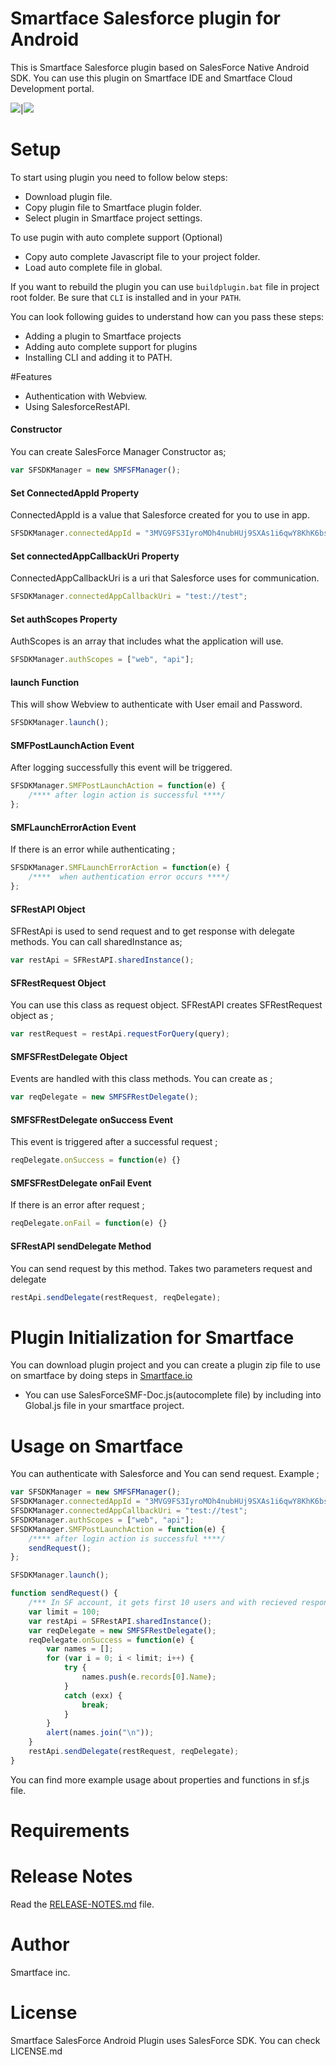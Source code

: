 
Smartface Salesforce plugin for Android
===================

This is Smartface Salesforce plugin based on SalesForce Native Android SDK. You can use this plugin on Smartface IDE and Smartface Cloud Development portal.

<img src="http://i.imgur.com/LazEaOx.png">|<img src="http://i.imgur.com/cbRNAhx.png">

 

Setup
=====

To start using plugin you need to follow below steps:

 - Download plugin file.
 - Copy plugin file to Smartface plugin folder.
 - Select plugin in Smartface project settings.

To use pugin with auto complete support (Optional)

 - Copy  auto complete Javascript file to your project folder.
 - Load auto complete file in global.

If you want to rebuild the plugin you can use `buildplugin.bat` file in project root folder. Be sure that `CLI` is installed and in your `PATH`.

You can look following guides to understand how can you pass these steps:

 - Adding a plugin to Smartface projects
 - Adding auto complete support for plugins
 - Installing CLI and adding it to PATH.

#Features

* Authentication with Webview.
* Using SalesforceRestAPI.

#### Constructor

You can create SalesForce Manager Constructor as;

````Javascript
var SFSDKManager = new SMFSFManager();
````

#### Set ConnectedAppId Property

ConnectedAppId is a value that Salesforce created for you to use in app.

````Javascript
SFSDKManager.connectedAppId = "3MVG9FS3IyroMOh4nubHUj9SXAs1i6qwY8KhK6bsE6WmX3g9vrNsjA1CGgUsdasdasdfdsfsdfsdfqqww";
````

#### Set connectedAppCallbackUri Property

ConnectedAppCallbackUri is a uri that Salesforce uses for communication.

````Javascript
SFSDKManager.connectedAppCallbackUri = "test://test"; 
````

#### Set authScopes Property

AuthScopes is an array that includes what the application will use.

````Javascript
SFSDKManager.authScopes = ["web", "api"];
````

#### launch Function

This will show Webview to authenticate with User email and Password.

````Javascript
SFSDKManager.launch();
````

#### SMFPostLaunchAction Event

After logging successfully this event will be triggered.

````Javascript
SFSDKManager.SMFPostLaunchAction = function(e) {
    /**** after login action is successful ****/
};
````

#### SMFLaunchErrorAction Event
If there is an error while authenticating ;

````Javascript
SFSDKManager.SMFLaunchErrorAction = function(e) {
    /****  when authentication error occurs ****/
};
````

#### SFRestAPI Object
SFRestApi is used to send request and to get response with delegate methods. You can call sharedInstance as;

````Javascript
var restApi = SFRestAPI.sharedInstance();
````

#### SFRestRequest Object
You can use this class as request object. SFRestAPI creates SFRestRequest object as ;

````Javascript
var restRequest = restApi.requestForQuery(query);
````

#### SMFSFRestDelegate Object

Events are handled with this class methods. You can create as ;

````Javascript
var reqDelegate = new SMFSFRestDelegate();
````

#### SMFSFRestDelegate onSuccess Event

This event is triggered after a successful request ;

````Javascript
reqDelegate.onSuccess = function(e) {}
````

#### SMFSFRestDelegate onFail Event

If there is an error after request ;

````Javascript
reqDelegate.onFail = function(e) {}
````

#### SFRestAPI sendDelegate Method

You can send request by this method. Takes two parameters request and delegate

````Javascript
restApi.sendDelegate(restRequest, reqDelegate);
````

# Plugin Initialization for Smartface

You can download plugin project and you can create a plugin zip file to use on smartface by doing steps in  [Smartface.io](http://www.smartface.io/developer/guides/plugins/developing-smartface-plugins/)
* You can use SalesForceSMF-Doc.js(autocomplete file) by including into Global.js file in your smartface project.

# Usage on Smartface

You can authenticate with Salesforce and You can send request. Example ;

````Javascript
var SFSDKManager = new SMFSFManager();
SFSDKManager.connectedAppId = "3MVG9FS3IyroMOh4nubHUj9SXAs1i6qwY8KhK6bsE6WmX3g9vrNsjA1CGgUsdasdasdfdsfsdfsdfqqww";
SFSDKManager.connectedAppCallbackUri = "test://test"; 
SFSDKManager.authScopes = ["web", "api"];
SFSDKManager.SMFPostLaunchAction = function(e) {
    /**** after login action is successful ****/
    sendRequest();
};

SFSDKManager.launch();

function sendRequest() {
    /*** In SF account, it gets first 10 users and with recieved response it alerts the first user name ***/
    var limit = 100;
    var restApi = SFRestAPI.sharedInstance();
    var reqDelegate = new SMFSFRestDelegate();
    reqDelegate.onSuccess = function(e) {
        var names = [];
        for (var i = 0; i < limit; i++) {
            try {
                names.push(e.records[0].Name);
            }
            catch (exx) {
                break;
            }
        }
        alert(names.join("\n"));
    }
    restApi.sendDelegate(restRequest, reqDelegate);
}
````

You can find more example usage about properties and functions in sf.js file.

Requirements
========

Release Notes
========

Read the [RELEASE-NOTES.md](https://github.com/SmartfaceIO/plugin-salesforce-android/blob/master/RELEASE-NOTES.md) file.

# Author
 Smartface inc.

# License
Smartface SalesForce Android Plugin uses SalesForce SDK. You can check LICENSE.md
